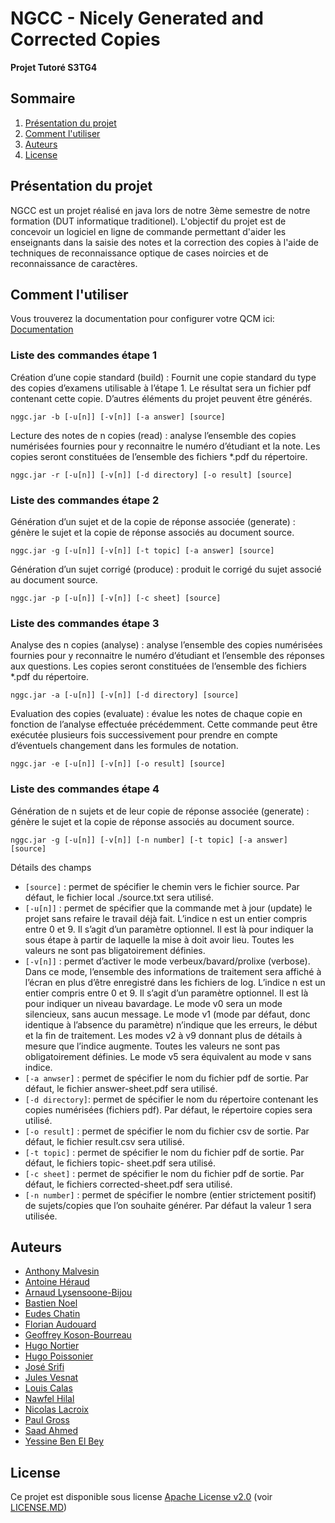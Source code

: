 # NGCC - Nicely Generated and Corrected Copies
**Projet Tutoré S3TG4**

## Sommaire

1. [Présentation du projet](https://git-iutinfo.unice.fr/rey/pt-s3t-g4#pr%C3%A9sentation-du-projet)
2. [Comment l'utiliser](https://git-iutinfo.unice.fr/rey/pt-s3t-g4#comment-lutiliser)
3. [Auteurs](https://git-iutinfo.unice.fr/rey/pt-s3t-g4#auteurs)
4. [License](https://git-iutinfo.unice.fr/rey/pt-s3t-g4#license)

## Présentation du projet

NGCC est un projet réalisé en java lors de notre 3ème semestre de notre formation (DUT informatique traditionel).
L'objectif du projet est de concevoir un logiciel en ligne de commande permettant d'aider les enseignants dans la saisie des notes et la correction des copies à l'aide de techniques de reconnaissance optique de cases noircies et de reconnaissance de caractères.


## Comment l'utiliser

Vous trouverez la documentation pour configurer votre QCM ici: [Documentation](https://git-iutinfo.unice.fr/rey/pt-s3t-g4/blob/master/config/documentation_source.MD)

### Liste des commandes étape 1

Création d’une copie standard (build) : Fournit une copie standard du type des copies d’examens utilisable
à l’étape 1. Le résultat sera un fichier pdf contenant cette copie. D’autres éléments du projet peuvent être
générés.

```nggc.jar -b [-u[n]] [-v[n]] [-a answer] [source]```

Lecture des notes de n copies (read) : analyse l’ensemble des copies numérisées fournies pour y
reconnaitre le numéro d’étudiant et la note. Les copies seront constituées de l’ensemble des fichiers *.pdf
du répertoire.

```nggc.jar -r [-u[n]] [-v[n]] [-d directory] [-o result] [source]```

### Liste des commandes étape 2

Génération d’un sujet et de la copie de réponse associée (generate) : génère le sujet et la copie de
réponse associés au document source.

```nggc.jar -g [-u[n]] [-v[n]] [-t topic] [-a answer] [source]```

Génération d’un sujet corrigé (produce) : produit le corrigé du sujet associé au document source.

```nggc.jar -p [-u[n]] [-v[n]] [-c sheet] [source]```

### Liste des commandes étape 3

Analyse des n copies (analyse) : analyse l’ensemble des copies numérisées fournies pour y reconnaitre le
numéro d’étudiant et l’ensemble des réponses aux questions. Les copies seront constituées de l’ensemble
des fichiers *.pdf du répertoire.

```nggc.jar -a [-u[n]] [-v[n]] [-d directory] [source]```

Evaluation des copies (evaluate) : évalue les notes de chaque copie en fonction de l’analyse effectuée
précédemment. Cette commande peut être exécutée plusieurs fois successivement pour prendre en
compte d’éventuels changement dans les formules de notation.

```nggc.jar -e [-u[n]] [-v[n]] [-o result] [source]```

### Liste des commandes étape 4

Génération de n sujets et de leur copie de réponse associée (generate) : génère le sujet et la copie de
réponse associés au document source.

```nggc.jar -g [-u[n]] [-v[n]] [-n number] [-t topic] [-a answer] [source]```

Détails des champs

- ```[source]``` : permet de spécifier le chemin vers le fichier source. Par défaut, le fichier local ./source.txt sera utilisé.
- ```[-u[n]]``` : permet de spécifier que la commande met à jour (update) le projet sans refaire le travail déjà fait. L’indice n est un entier compris entre 0 et 9. Il s’agit d’un paramètre optionnel. Il est là pour indiquer la sous étape à partir de laquelle la mise à doit avoir lieu. Toutes les valeurs ne sont pas bligatoirement définies.
- ```[-v[n]]``` : permet d’activer le mode verbeux/bavard/prolixe (verbose). Dans ce mode, l’ensemble des informations de traitement sera affiché à l’écran en plus d’être enregistré dans les fichiers de log. L’indice n est un entier compris entre 0 et 9. Il s’agit d’un paramètre optionnel. Il est là pour indiquer un niveau bavardage. Le mode v0 sera un mode silencieux, sans aucun message. Le mode v1 (mode par défaut, donc identique à l’absence du paramètre) n’indique que les erreurs, le début et la fin de traitement. Les modes v2 à v9 donnant plus de détails à mesure que l’indice augmente. Toutes les valeurs ne sont pas obligatoirement définies. Le mode v5 sera équivalent au mode v sans indice.
- ```[-a anwser]``` : permet de spécifier le nom du fichier pdf de sortie. Par défaut, le fichier answer-sheet.pdf sera utilisé.
- ```[-d directory]```: permet de spécifier le nom du répertoire contenant les copies numérisées (fichiers pdf). Par défaut, le répertoire copies sera utilisé.
- ```[-o result]``` : permet de spécifier le nom du fichier csv de sortie. Par défaut, le fichier result.csv sera utilisé.
- ```[-t topic]``` : permet de spécifier le nom du fichier pdf de sortie. Par défaut, le fichiers topic- sheet.pdf sera utilisé.
- ```[-c sheet]``` : permet de spécifier le nom du fichier pdf de sortie. Par défaut, le fichiers corrected-sheet.pdf sera utilisé.
- ```[-n number]``` : permet de spécifier le nombre (entier strictement positif) de sujets/copies que l’on souhaite générer. Par défaut la valeur 1 sera utilisée.

## Auteurs
+ [Anthony Malvesin](https://git-iutinfo.unice.fr/ma803170)
+ [Antoine Héraud](https://git-iutinfo.unice.fr/ha801565)
+ [Arnaud Lysensoone-Bijou](https://git-iutinfo.unice.fr/ba807470)
+ [Bastien Noel](https://git-iutinfo.unice.fr/nb802168)
+ [Eudes Chatin](https://git-iutinfo.unice.fr/ce806665)
+ [Florian Audouard](https://git-iutinfo.unice.fr/af809837)
+ [Geoffrey Koson-Bourreau](https://git-iutinfo.unice.fr/kg403211)
+ [Hugo Nortier](https://git-iutinfo.unice.fr/nh805942)
+ [Hugo Poissonier](https://git-iutinfo.unice.fr/ph807242)
+ [José Srifi](https://git-iutinfo.unice.fr/sj801446)
+ [Jules Vesnat](https://git-iutinfo.unice.fr/vj703676)
+ [Louis Calas](https://git-iutinfo.unice.fr/cl705239)
+ [Nawfel Hilal](https://git-iutinfo.unice.fr/hn805128)
+ [Nicolas Lacroix](https://git-iutinfo.unice.fr/ln803631)
+ [Paul Gross](https://git-iutinfo.unice.fr/gp805862)
+ [Saad Ahmed](https://git-iutinfo.unice.fr/as704245)
+ [Yessine Ben El Bey](https://git-iutinfo.unice.fr/by801687)

## License

Ce projet est disponible sous license [Apache License v2.0](http://www.apache.org/licenses/LICENSE-2.0) (voir [LICENSE.MD](https://git-iutinfo.unice.fr/rey/pt-s3t-g4/raw/master/LICENSE))

